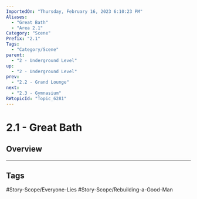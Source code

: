 ```yaml
---
ImportedOn: "Thursday, February 16, 2023 6:10:23 PM"
Aliases:
  - "Great Bath"
  - "Area 2.1"
Category: "Scene"
Prefix: "2.1"
Tags:
  - "Category/Scene"
parent:
  - "2 - Underground Level"
up:
  - "2 - Underground Level"
prev:
  - "2.2 - Grand Lounge"
next:
  - "2.3 - Gymnasium"
RWtopicId: "Topic_6281"
---
```

# 2.1 - Great Bath
## Overview

---
## Tags
#Story-Scope/Everyone-Lies #Story-Scope/Rebuilding-a-Good-Man

